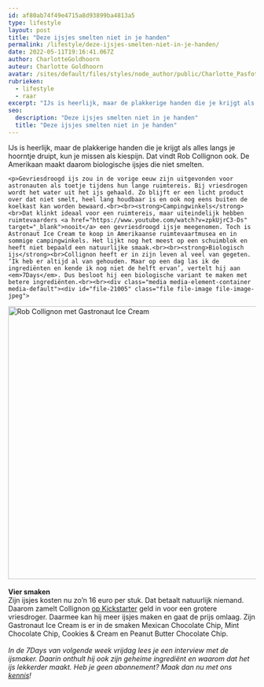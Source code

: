 ```yaml
---
id: af80ab74f49e4715a8d93899ba4813a5
type: lifestyle
layout: post
title: "Deze ijsjes smelten niet in je handen"
permalink: /lifestyle/deze-ijsjes-smelten-niet-in-je-handen/
date: 2022-05-11T19:16:41.067Z
author: CharlotteGoldhoorn
auteur: Charlotte Goldhoorn
avatar: /sites/default/files/styles/node_author/public/Charlotte_PasfotoDSC01555%20EXTRA.jpg?itok=Uh1_j08g
rubrieken:
  - lifestyle
  - raar
excerpt: "IJs is heerlijk, maar de plakkerige handen die je krijgt als alles langs je hoorntje druipt, kun je missen als kiespijn. Dat vindt Rob Collignon ook. De Amerikaan maakt daarom biologische ijsjes die niet smelten.  "
seo:
  description: "Deze ijsjes smelten niet in je handen"
  title: "Deze ijsjes smelten niet in je handen"
---
```

IJs is heerlijk, maar de plakkerige handen die je krijgt als alles langs je hoorntje druipt, kun je missen als kiespijn. Dat vindt Rob Collignon ook. De Amerikaan maakt daarom biologische ijsjes die niet smelten.  

    <p>Gevriesdroogd ijs zou in de vorige eeuw zijn uitgevonden voor astronauten als toetje tijdens hun lange ruimtereis. Bij vriesdrogen wordt het water uit het ijs gehaald. Zo blijft er een licht product over dat niet smelt, heel lang houdbaar is en ook nog eens buiten de koelkast kan worden bewaard.<br><br><strong>Campingwinkels</strong><br>Dat klinkt ideaal voor een ruimtereis, maar uiteindelijk hebben ruimtevaarders <a href="https://www.youtube.com/watch?v=zpkUjrC3-Ds" target="_blank">nooit</a> een gevriesdroogd ijsje meegenomen. Toch is Astronaut Ice Cream te koop in Amerikaanse ruimtevaartmusea en in sommige campingwinkels. Het lijkt nog het meest op een schuimblok en heeft niet bepaald een natuurlijke smaak.<br><br><strong>Biologisch ijs</strong><br>Collignon heeft er in zijn leven al veel van gegeten. ‘Ik heb er altijd al van gehouden. Maar op een dag las ik de ingrediënten en kende ik nog niet de helft ervan’, vertelt hij aan <em>7Days</em>. Dus besloot hij een biologische variant te maken met betere ingrediënten.<br><br><div class="media media-element-container media-default"><div id="file-21005" class="file file-image file-image-jpeg">

        
  
  <div class="content">
    <img alt="Rob Collignon met Gastronaut Ice Cream" title="Foto Gastronaut Ice Cream" height="555" width="850" class="media-element file-default" src="/sites/default/files/Gastronaut%20Ice%20Cream.jpg">  </div>

  
</div>
</div><br><strong>Vier smaken</strong><br>Zijn ijsjes kosten nu zo’n 16 euro per stuk. Dat betaalt natuurlijk niemand. Daarom zamelt Collignon <a href="https://www.kickstarter.com/projects/519335195/gastronaut-ice-cream-freeze-dried-for-adventure" target="_blank">op Kickstarter</a> geld in voor een grotere vriesdroger. Daarmee kan hij meer ijsjes maken en gaat de prijs omlaag. Zijn Gastronaut Ice Cream is er in de smaken Mexican Chocolate Chip, Mint Chocolate Chip, Cookies &amp; Cream en Peanut Butter Chocolate Chip.<br><br><em>In de 7Days van volgende week vrijdag lees je een interview met de ijsmaker. Daarin onthult hij ook zijn geheime ingrediënt en waarom dat het ijs lekkerder maakt. Heb je geen abonnement? Maak dan nu met ons <a href="https://abonneren.sevendays.nl/abonneren/abonnementen/ae/artikel" target="_blank">kennis</a>! </em>  
